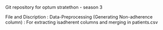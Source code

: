Git repository for optum stratethon - season 3

File and Discription :
Data-Preprocessing (Generating Non-adherence column) : For extracting isadherent columns and merging in patients.csv
